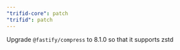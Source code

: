 ```yaml
---
"trifid-core": patch
"trifid": patch
---
```


Upgrade `@fastify/compress` to 8.1.0 so that it supports zstd
